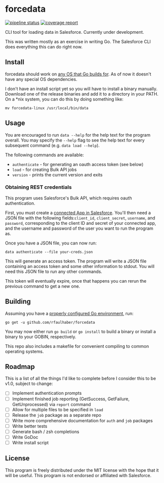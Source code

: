# forcedata
[![pipeline status](https://gitlab.com/rfaulhaber/forcedata/badges/master/pipeline.svg)](https://gitlab.com/rfaulhaber/forcedata/commits/master)
[![coverage report](https://gitlab.com/rfaulhaber/forcedata/badges/master/coverage.svg)](https://gitlab.com/rfaulhaber/forcedata/commits/master)

CLI tool for loading data in Salesforce. Currently under development.

This was written mostly as an exercise in writing Go. The Salesforce CLI
does everything this can do right now.

## Install
forcedata should work on [any OS that Go builds for](https://gist.github.com/asukakenji/f15ba7e588ac42795f421b48b8aede63).
As of now it doesn't have any special OS dependencies.

I don't have an install script yet so you will have to install a binary 
manually. Download one of the release binaries and add it to a directory in 
your PATH. On a *nix system, you can do this by doing something like:

```
mv forcedata-linux /usr/local/bin/data
```

## Usage
You are encouraged to run `data --help` for the help text for the program overall. You may specify the `--help` flag to 
see the help text for every subsequent command (e.g. `data load --help`).

The following commands are available: 

- `authenticate` - for generating an oauth access token (see below)
- `load` - for creating Bulk API jobs
- `version` - prints the current version and exits

### Obtaining REST credentials

This program uses Salesforce's Bulk API, which requires oauth authentication.

First, you must create a [connected App in Salesforce](https://developer.salesforce.com/docs/atlas.en-us.api_rest.meta/api_rest/intro_defining_remote_access_applications.htm). 
You'll then need a JSON file with the following fields:`client_id`, `client_secret`, `username`, and `password`,
corresponding to the client ID and secret of your connected app, and the username and password of the user you want to
run the program as.

Once you have a JSON file, you can now run:

```
data authenticate --file your-creds.json
``` 
This will generate an access
token. The program will write a JSON file containing an access token and some other information to stdout. You will need
this JSON file to run any other commands.

This token will eventually expire, once that happens you can rerun the previous command to get a new one. 

## Building 
Assuming you have a [properly configured Go environment](https://golang.org/doc/code.html), run:

```
go get -u github.com/rfaulhaber/forcedata
```

You may now either run `go build` or `go install` to build a binary or install 
a binary to your GOBIN, respectively.

This repo also includes a makefile for convenient compiling to common operating
systems.

## Roadmap
This is a list of all the things I'd like to complete before I consider this to 
be v1.0, subject to change:

- [ ] Implement authentication prompts
- [ ] Implement finished job reporting (GetSuccess, GetFailure, GetUnprocessed)
 via `report` command
- [ ] Allow for multiple files to be specified in `load`
- [ ] Release the `job` package as a separate repo
- [ ] Write more comprehensive documentation for `auth` and `job` packages
- [ ] Write better tests
- [ ] Generate bash / zsh completions 
- [ ] Write GoDoc
- [ ] Write install script

## License
This program is freely distributed under the MIT license with the hope that it 
will be useful. This program is not endorsed or affiliated with Salesforce.
